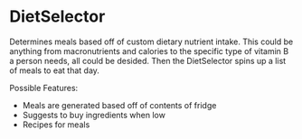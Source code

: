 # DietSelector
Determines meals based off of custom dietary nutrient intake. This could be anything from macronutrients and calories to the specific type of vitamin B a person needs, all could be desided. Then the DietSelector spins up a list of meals to eat that day.

Possible Features:
- Meals are generated based off of contents of fridge
- Suggests to buy ingredients when low
- Recipes for meals
